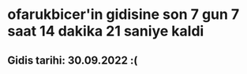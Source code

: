 # ofarukbicer'in gidisine son 7 gun 7 saat 14 dakika 21 saniye kaldi

## Gidis tarihi: 30.09.2022 :(